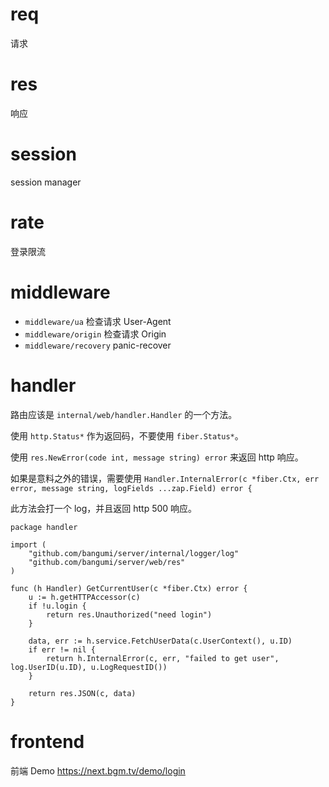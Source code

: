 # req

请求

# res

响应

# session

session manager

# rate

登录限流

# middleware

- `middleware/ua` 检查请求 User-Agent
- `middleware/origin` 检查请求 Origin
- `middleware/recovery` panic-recover

# handler

路由应该是 `internal/web/handler.Handler` 的一个方法。

使用 `http.Status*` 作为返回码，不要使用 `fiber.Status*`。

使用 `res.NewError(code int, message string) error` 来返回 http 响应。

如果是意料之外的错误，需要使用 `Handler.InternalError(c *fiber.Ctx, err error, message string, logFields ...zap.Field) error {`

此方法会打一个 log，并且返回 http 500 响应。

```golang
package handler

import (
	"github.com/bangumi/server/internal/logger/log"
	"github.com/bangumi/server/web/res"
)

func (h Handler) GetCurrentUser(c *fiber.Ctx) error {
	u := h.getHTTPAccessor(c)
	if !u.login {
		return res.Unauthorized("need login")
	}

	data, err := h.service.FetchUserData(c.UserContext(), u.ID)
	if err != nil {
		return h.InternalError(c, err, "failed to get user", log.UserID(u.ID), u.LogRequestID())
	}

	return res.JSON(c, data)
}
```

# frontend

前端 Demo <https://next.bgm.tv/demo/login>

